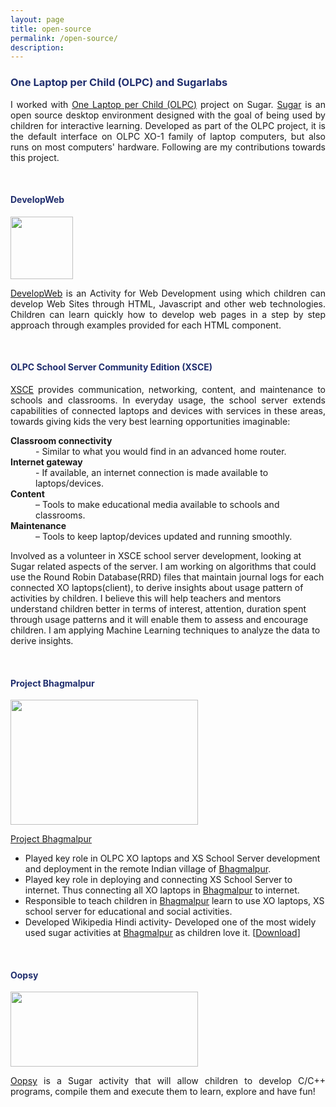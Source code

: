 ```yaml
---
layout: page
title: open-source
permalink: /open-source/
description:
---
```

<h3 style="color:#202E6E">One Laptop per Child (OLPC) and Sugarlabs</h3>
<p align="justify">
    I worked with <a href="http://one.laptop.org/">One Laptop per Child (OLPC)</a> project on Sugar. <a href="https://www.sugarlabs.org/">Sugar</a> is an open source desktop environment designed with the goal of being used by children for interactive learning. Developed as part of the OLPC project, it is the default interface on OLPC XO-1 family of laptop computers, but also runs on most computers' hardware. Following are my contributions towards this project.
</p>
<br/>
<h4 style="color:#202E6E">DevelopWeb</h4>
<img class="thumbnail" src="https://sites.google.com/site/kartikperisetla/miscellaneous/developWeb.png" width="100px" height="100px" border="0px"/>
<p align="justify">
<a href="https://sites.google.com/site/developwebactivity" target="_blank">DevelopWeb</a> is an Activity for Web Development using which children can develop Web Sites through HTML, Javascript and other web technologies. Children can learn quickly how to develop web pages in a step by step approach through examples provided for each HTML component.
</p><br/>
<h4 style="color:#202E6E">OLPC School Server Community Edition (XSCE)</h4>
<p align="justify">
<a href="http://wiki.laptop.org/go/XS_Community_Edition">XSCE</a> provides communication, networking, content, and maintenance to schools and classrooms. In everyday usage, the school server extends capabilities of connected laptops and devices with services in these areas, towards giving kids the very best learning opportunities imaginable:
<dl>
<dt><b>Classroom connectivity</b></dt> 
<dd>- Similar to what you would find in an advanced home router.</dd>
<dt><b>Internet gateway</b></dt> 
<dd>- If available, an internet connection is made available to laptops/devices.</dd>
<dt><b>Content</b></dt>
<dd> – Tools to make educational media available to schools and classrooms.</dd>
<dt><b>Maintenance</b></dt>
<dd> – Tools to keep laptop/devices updated and running smoothly.</dd>
</dl>
Involved as a volunteer in XSCE school server development, looking at Sugar related aspects of the server. I am working on algorithms that could use the Round Robin Database(RRD) files that maintain journal logs for each connected XO laptops(client), to derive insights about usage pattern of activities by children. I believe this will help teachers and mentors understand children better in terms of interest, attention, duration spent through usage patterns and it will enable them to assess and encourage children. I am applying Machine Learning techniques to analyze the data to derive insights.
</p><br/>

<h4 style="color:#202E6E">Project Bhagmalpur</h4>
<img class="thumbnail" src="{{ site.baseurl }}/assets/img/blog/bg2.png" width="300px" height="200px" border="0px"/>
<p align="justify">
<a href="http://bhagmalpur.wordpress.com/2013/07/21/hello-world-from-bhagmalpur-part-1/">Project Bhagmalpur</a>
<ul>
<li>Played key role in OLPC XO laptops and XS School Server development and deployment in the remote Indian village of <a href="https://en.wikipedia.org/wiki/Bhagmalpur,_India">Bhagmalpur</a>.</li>
<li>Played key role in deploying and connecting XS School Server to internet. Thus connecting all XO laptops in <a href="https://en.wikipedia.org/wiki/Bhagmalpur,_India">Bhagmalpur</a> to internet.</li>
<li>Responsible to teach children in <a href="https://en.wikipedia.org/wiki/Bhagmalpur,_India">Bhagmalpur</a> learn to use XO laptops, XS school server for educational and social activities.</li>
<li> Developed Wikipedia Hindi activity- Developed one of the most widely used sugar activities at <a href="https://en.wikipedia.org/wiki/Bhagmalpur,_India">Bhagmalpur</a> as children love it. [<a href="http://activities.sugarlabs.org/en-US/sugar/addon/4632">Download</a>]</li>
</ul>
</p>
<br/>

<h4 style="color:#202E6E">Oopsy</h4>
<img class="thumbnail" src="{{ site.baseurl }}/assets/img/blog/oopsy.png" width="300px" height="120px" border="0px"/>
<p align="justify">
<a href="https://sites.google.com/site/oopsysugaractivity/">Oopsy</a> is a Sugar activity that will allow children to develop C/C++ programs, compile them and execute them to learn, explore and have fun!
</p>